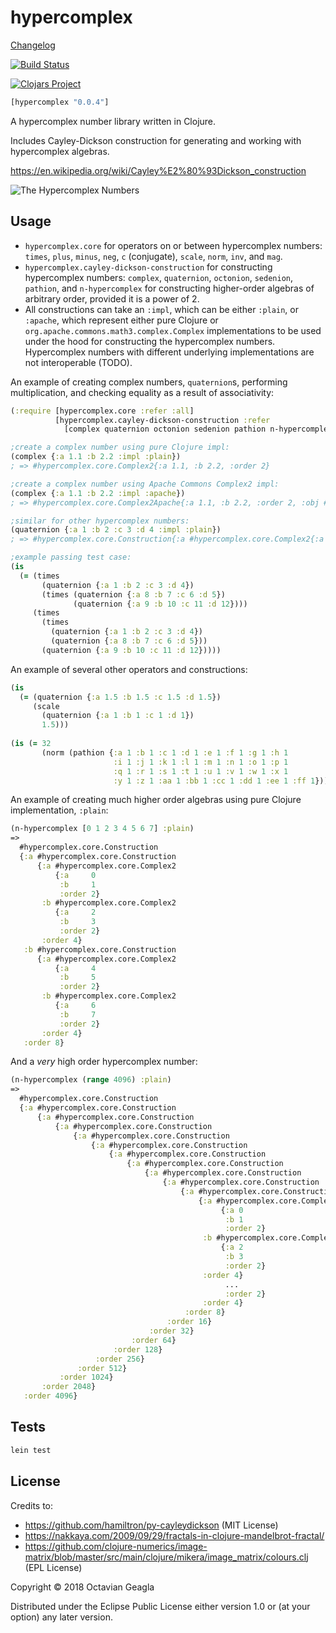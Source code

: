 # hypercomplex

[Changelog](CHANGELOG.md)

[![Build Status](https://travis-ci.com/ogeagla/clj-hypercomplex.svg?branch=master)](https://travis-ci.com/ogeagla/clj-hypercomplex)

[![Clojars Project](https://img.shields.io/clojars/v/hypercomplex.svg)](https://clojars.org/hypercomplex)

```clojure
[hypercomplex "0.0.4"]
```

A hypercomplex number library written in Clojure.

Includes Cayley-Dickson construction for generating and working with hypercomplex algebras.

https://en.wikipedia.org/wiki/Cayley%E2%80%93Dickson_construction

![The Hypercomplex Numbers](papers/Figure1.JPG)

## Usage

 - `hypercomplex.core` for operators on or between hypercomplex numbers: `times`, `plus`, `minus`, `neg`, `c` (conjugate), `scale`, `norm`, `inv`, and `mag`.
 - `hypercomplex.cayley-dickson-construction` for constructing hypercomplex numbers: `complex`, `quaternion`, `octonion`, `sedenion`, `pathion`, and `n-hypercomplex` for constructing higher-order algebras of arbitrary order, provided it is a power of 2.
 - All constructions can take an `:impl`, which can be either `:plain`, or `:apache`, which represent either pure Clojure or `org.apache.commons.math3.complex.Complex` implementations to be used under the hood for constructing the hypercomplex numbers.  Hypercomplex numbers with different underlying implementations are not interoperable (TODO).


An example of creating complex numbers, `quaternion`s, performing multiplication, and checking equality as a result of associativity:
```clojure
(:require [hypercomplex.core :refer :all]
          [hypercomplex.cayley-dickson-construction :refer
            [complex quaternion octonion sedenion pathion n-hypercomplex]])

;create a complex number using pure Clojure impl:
(complex {:a 1.1 :b 2.2 :impl :plain})
; => #hypercomplex.core.Complex2{:a 1.1, :b 2.2, :order 2}

;create a complex number using Apache Commons Complex2 impl:
(complex {:a 1.1 :b 2.2 :impl :apache})
; => #hypercomplex.core.Complex2Apache{:a 1.1, :b 2.2, :order 2, :obj #object[org.apache.commons.math3.complex.Complex 0x3249a1ce (1.1, 2.2)]}

;similar for other hypercomplex numbers:
(quaternion {:a 1 :b 2 :c 3 :d 4 :impl :plain})
; => #hypercomplex.core.Construction{:a #hypercomplex.core.Complex2{:a 1, :b 2, :order 2}, :b #hypercomplex.core.Complex2{:a 3, :b 4, :order 2}, :order 4}

;example passing test case:
(is
  (= (times
       (quaternion {:a 1 :b 2 :c 3 :d 4})
       (times (quaternion {:a 8 :b 7 :c 6 :d 5})
              (quaternion {:a 9 :b 10 :c 11 :d 12})))
     (times
       (times
         (quaternion {:a 1 :b 2 :c 3 :d 4})
         (quaternion {:a 8 :b 7 :c 6 :d 5}))
       (quaternion {:a 9 :b 10 :c 11 :d 12}))))
```
An example of several other operators and constructions:
```clojure
(is 
  (= (quaternion {:a 1.5 :b 1.5 :c 1.5 :d 1.5})
     (scale 
       (quaternion {:a 1 :b 1 :c 1 :d 1})
       1.5)))
       
(is (= 32
       (norm (pathion {:a 1 :b 1 :c 1 :d 1 :e 1 :f 1 :g 1 :h 1
                       :i 1 :j 1 :k 1 :l 1 :m 1 :n 1 :o 1 :p 1
                       :q 1 :r 1 :s 1 :t 1 :u 1 :v 1 :w 1 :x 1
                       :y 1 :z 1 :aa 1 :bb 1 :cc 1 :dd 1 :ee 1 :ff 1}))))       
```
An example of creating much higher order algebras using pure Clojure implementation, `:plain`:

```clojure
(n-hypercomplex [0 1 2 3 4 5 6 7] :plain)
=> 
  #hypercomplex.core.Construction
  {:a #hypercomplex.core.Construction
      {:a #hypercomplex.core.Complex2
          {:a     0
           :b     1                                                                     
           :order 2}
       :b #hypercomplex.core.Complex2
          {:a     2
           :b     3
           :order 2}
       :order 4}
   :b #hypercomplex.core.Construction
      {:a #hypercomplex.core.Complex2
          {:a     4
           :b     5
           :order 2}
       :b #hypercomplex.core.Complex2
          {:a     6
           :b     7
           :order 2}
       :order 4}
   :order 8}
```


And a _very_ high order hypercomplex number:
```clojure
(n-hypercomplex (range 4096) :plain)
=>
  #hypercomplex.core.Construction
  {:a #hypercomplex.core.Construction
      {:a #hypercomplex.core.Construction
          {:a #hypercomplex.core.Construction
              {:a #hypercomplex.core.Construction
                  {:a #hypercomplex.core.Construction
                      {:a #hypercomplex.core.Construction
                          {:a #hypercomplex.core.Construction
                              {:a #hypercomplex.core.Construction
                                  {:a #hypercomplex.core.Construction
                                      {:a #hypercomplex.core.Construction
                                          {:a #hypercomplex.core.Complex2
                                               {:a 0 
                                                :b 1 
                                                :order 2}
                                           :b #hypercomplex.core.Complex2
                                               {:a 2 
                                                :b 3 
                                                :order 2}
                                           :order 4}
                                                ...
                                                :order 2}
                                           :order 4} 
                                       :order 8} 
                                   :order 16} 
                               :order 32} 
                           :order 64} 
                       :order 128} 
                   :order 256} 
               :order 512} 
           :order 1024} 
       :order 2048} 
   :order 4096}

```


## Tests
```bash
lein test
```

## License

Credits to:
  - https://github.com/hamiltron/py-cayleydickson (MIT License)
  - https://nakkaya.com/2009/09/29/fractals-in-clojure-mandelbrot-fractal/
  - https://github.com/clojure-numerics/image-matrix/blob/master/src/main/clojure/mikera/image_matrix/colours.clj (EPL License)

Copyright © 2018 Octavian Geagla

Distributed under the Eclipse Public License either version 1.0 or (at
your option) any later version.
